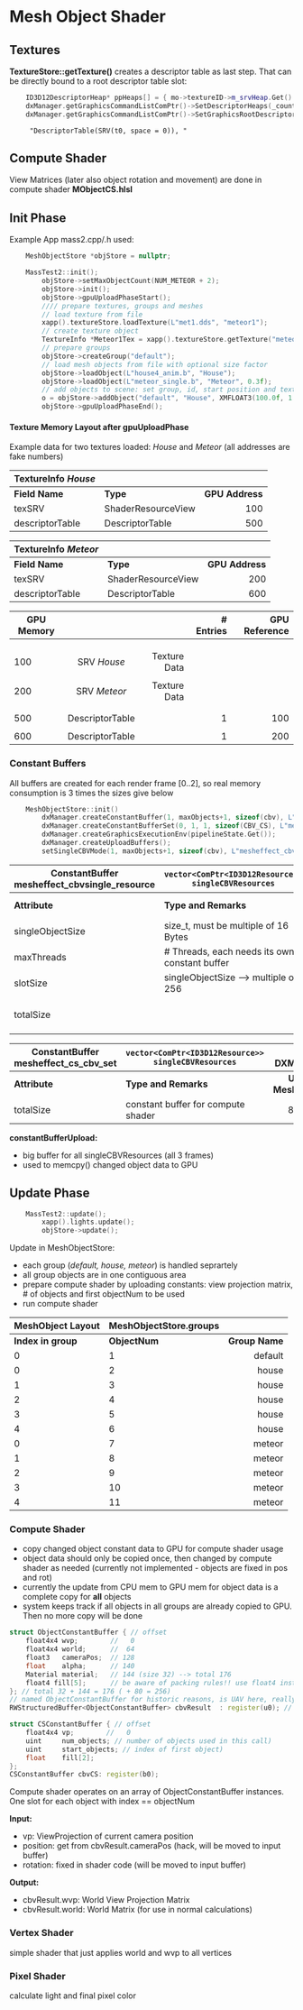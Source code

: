 # Mesh Object Shader

## Textures

**TextureStore::getTexture()** creates a descriptor table as last step. That can be directly bound to a root descriptor table slot:

```C++
	ID3D12DescriptorHeap* ppHeaps[] = { mo->textureID->m_srvHeap.Get() };
	dxManager.getGraphicsCommandListComPtr()->SetDescriptorHeaps(_countof(ppHeaps), ppHeaps);
	dxManager.getGraphicsCommandListComPtr()->SetGraphicsRootDescriptorTable(1, mo->textureID->descriptorTable);
```
```
	 "DescriptorTable(SRV(t0, space = 0)), "
```

## Compute Shader

View Matrices (later also object rotation and movement) are done in compute shader **MObjectCS.hlsl**

## Init Phase

Example App mass2.cpp/.h used:

```C++
	MeshObjectStore *objStore = nullptr;
```


```C++
    MassTest2::init();
        objStore->setMaxObjectCount(NUM_METEOR + 2);
        objStore->init();
        objStore->gpuUploadPhaseStart();
        //// prepare textures, groups and meshes
        // load texture from file
        xapp().textureStore.loadTexture(L"met1.dds", "meteor1");
        // create texture object
        TextureInfo *Meteor1Tex = xapp().textureStore.getTexture("meteor1");
        // prepare groups
        objStore->createGroup("default");
        // load mesh objects from file with optional size factor
        objStore->loadObject(L"house4_anim.b", "House");
        objStore->loadObject(L"meteor_single.b", "Meteor", 0.3f);
        // add objects to scene: set group, id, start position and texture
        o = objStore->addObject("default", "House", XMFLOAT3(100.0f, 1.0f, 1.0f), Meteor1Tex);
        objStore->gpuUploadPhaseEnd();
```
#### Texture Memory Layout after gpuUploadPhase

Example data for two textures loaded: *House* and *Meteor*
(all addresses are fake numbers)


| TextureInfo *House*   |||
| ------------- | ---  | -----:|
|**Field Name** | **Type** | **GPU Address**  |
| texSRV      |  ShaderResourceView|100 |
| descriptorTable |  DescriptorTable   |    500 |

| TextureInfo *Meteor*  |||
| ------------- | ---  | -----:|
|**Field Name** | **Type** | **GPU Address**  |
| texSRV        |ShaderResourceView|  200 |
| descriptorTable     |  DescriptorTable  |    600 |


| GPU Memory   |               |       | # Entries|GPU Reference
| -------------|:-------------:| -----:| --------:|--:
||||
||||
||||
| 100      | SRV *House*      |   Texture Data |
||||
| 200      | SRV *Meteor*      |   Texture Data |
||||
||||
| 500      | DescriptorTable      ||  1|100
||||
| 600      | DescriptorTable      ||  1|200

### Constant Buffers

All buffers are created for each render frame [0..2], so real memory consumption is 3 times the sizes give below
```C++
    MeshObjectStore::init()
        dxManager.createConstantBuffer(1, maxObjects+1, sizeof(cbv), L"mesheffect_cbvsingle_resource");
        dxManager.createConstantBufferSet(0, 1, 1, sizeof(CBV_CS), L"mesheffect_cs_cbv_set");
        dxManager.createGraphicsExecutionEnv(pipelineState.Get());
        dxManager.createUploadBuffers();
        setSingleCBVMode(1, maxObjects+1, sizeof(cbv), L"mesheffect_cbvsingle_resource", true);
```

| ConstantBuffer mesheffect_cbvsingle_resource|```vector<ComPtr<ID3D12Resource>> singleCBVResources```|  class DXManager
| ------------- | ---  | -----:|
|**Attribute** | **Type and Remarks** | **Usage in MeshObject**  |
| singleObjectSize        |size_t, must be multiple of 16 Bytes|  256 |
| maxThreads        |# Threads, each needs its own constant buffer|  1 |
| slotSize | singleObjectSize --> multiple of 256|256
|totalSize | | slotSize * (maxObjects + 1)

| ConstantBuffer mesheffect_cs_cbv_set|```vector<ComPtr<ID3D12Resource>> singleCBVResources```|  class DXManager
| ------------- | ---  | -----:|
|**Attribute** | **Type and Remarks** | **Usage in MeshObject**  |
|totalSize | constant buffer for compute shader |80 (256)

**constantBufferUpload:**
 * big buffer for all singleCBVResources (all 3 frames)
 * used to memcpy() changed object data to GPU

## Update Phase

```C++
    MassTest2::update();
        xapp().lights.update();
        objStore->update();
```
Update in MeshObjectStore:
 * each group (*default, house, meteor*) is handled seprartely
 * all group objects are in one contiguous area 
 * prepare compute shader by uploading constants: view projection matrix, # of objects and first objectNum to be used
 * run compute shader

| MeshObject Layout|MeshObjectStore.groups | |
| ------------- | ---  | -----:|
|**Index in group** | **ObjectNum** | **Group Name**  |
| 0      |  1|default |
| 0      |  2|house |
| 1      |  3|house |
| 2      |  4|house |
| 3      |  5|house |
| 4      |  6|house |
| 0      |  7|meteor |
| 1      |  8|meteor |
| 2      |  9|meteor |
| 3      |  10|meteor |
| 4      |  11|meteor |

### Compute Shader

* copy changed object constant data to GPU for compute shader usage
* object data should only be copied once, then changed by compute shader as needed (currently not implemented - objects are fixed in pos and rot)
* currently the update from CPU mem to GPU mem for object data is a complete copy for **all** objects
* system keeps track if all objects in all groups are already copied to GPU. Then no more copy will be done

```C++
struct ObjectConstantBuffer { // offset
	float4x4 wvp;        //   0
	float4x4 world;      //  64
	float3   cameraPos;  // 128
	float    alpha;      // 140
	Material material;   // 144 (size 32) --> total 176
	float4 fill[5];      // be aware of packing rules!! use float4 instead of float
}; // total 32 + 144 = 176 ( + 80 = 256)
// named ObjectConstantBuffer for historic reasons, is UAV here, really
RWStructuredBuffer<ObjectConstantBuffer> cbvResult	: register(u0);	// UAV

struct CSConstantBuffer { // offset
	float4x4 vp;        //   0
	uint     num_objects; // number of objects used in this call)
	uint     start_objects; // index of first object)
	float    fill[2];
};
CSConstantBuffer cbvCS: register(b0);
```

Compute shader operates on an array of ObjectConstantBuffer instances.
One slot for each object with index == objectNum

**Input:**
 * vp: ViewProjection of current camera position
 * position: get from cbvResult.cameraPos (hack, will be moved to input buffer)
 * rotation: fixed in shader code (will be moved to input buffer)

**Output:**
 * cbvResult.wvp: World View Projection Matrix
 * cbvResult.world: World Matrix (for use in normal calculations)

### Vertex Shader

simple shader that just applies world and wvp to all vertices

### Pixel Shader

calculate light and final pixel color

